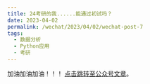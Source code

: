 ```yaml
---
title: 24考研的我......能通过初试吗？
date: 2023-04-02
permalink: /wechat/2023/04/02/wechat-post-7
tags:
  - 数据分析
  - Python应用
  - 考研
---
```


加油加油加油！！！ [点击跳转至公众号文章](http://mp.weixin.qq.com/s?__biz=MzkxNjM0MzQ0MQ==&mid=2247485971&idx=1&sn=b01ca3bccca8590292271953cd2ff768&chksm=c15015edf6279cfb2cf825b6e3601237c3636f5c35d78b425b5de5604b76afdf360da13df0b4#rd)。